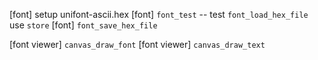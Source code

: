 [font] setup unifont-ascii.hex
[font] `font_test` -- test `font_load_hex_file` use `store`
[font] `font_save_hex_file`

[font viewer] `canvas_draw_font`
[font viewer] `canvas_draw_text`
